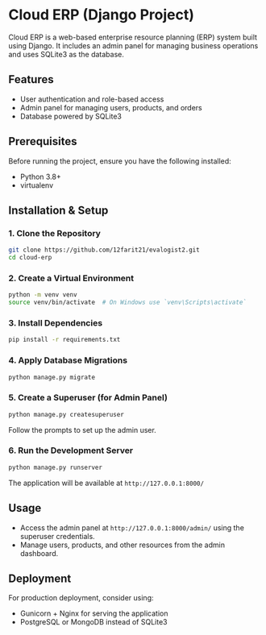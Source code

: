 # Cloud ERP (Django Project)

Cloud ERP is a web-based enterprise resource planning (ERP) system built using Django. It includes an admin panel for managing business operations and uses SQLite3 as the database.

## Features
- User authentication and role-based access
- Admin panel for managing users, products, and orders
- Database powered by SQLite3

## Prerequisites
Before running the project, ensure you have the following installed:
- Python 3.8+
- virtualenv 

## Installation & Setup

### 1. Clone the Repository
```sh
git clone https://github.com/12farit21/evalogist2.git
cd cloud-erp
```

### 2. Create a Virtual Environment
```sh
python -m venv venv
source venv/bin/activate  # On Windows use `venv\Scripts\activate`
```

### 3. Install Dependencies
```sh
pip install -r requirements.txt
```

### 4. Apply Database Migrations
```sh
python manage.py migrate
```

### 5. Create a Superuser (for Admin Panel)
```sh
python manage.py createsuperuser
```
Follow the prompts to set up the admin user.

### 6. Run the Development Server
```sh
python manage.py runserver
```
The application will be available at `http://127.0.0.1:8000/`

## Usage
- Access the admin panel at `http://127.0.0.1:8000/admin/` using the superuser credentials.
- Manage users, products, and other resources from the admin dashboard.

## Deployment
For production deployment, consider using:
- Gunicorn + Nginx for serving the application
- PostgreSQL or MongoDB instead of SQLite3
